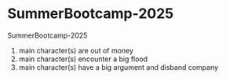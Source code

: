# SummerBootcamp-2025
SummerBootcamp-2025
1. main character(s) are out of money
2. main character(s) encounter a big flood
3. main character(s) have a big argument and disband company